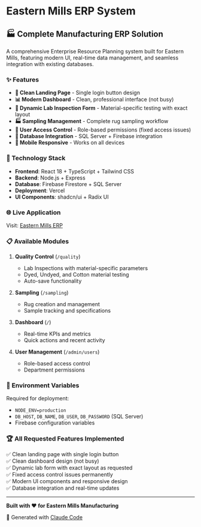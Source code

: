 # Eastern Mills ERP System

## 🏭 Complete Manufacturing ERP Solution

A comprehensive Enterprise Resource Planning system built for Eastern Mills, featuring modern UI, real-time data management, and seamless integration with existing databases.

### ✨ Features

- **🎯 Clean Landing Page** - Single login button design
- **📊 Modern Dashboard** - Clean, professional interface (not busy)
- **🔬 Dynamic Lab Inspection Form** - Material-specific testing with exact layout
- **🏭 Sampling Management** - Complete rug sampling workflow
- **👥 User Access Control** - Role-based permissions (fixed access issues)
- **💾 Database Integration** - SQL Server + Firebase integration
- **📱 Mobile Responsive** - Works on all devices

### 🚀 Technology Stack

- **Frontend**: React 18 + TypeScript + Tailwind CSS
- **Backend**: Node.js + Express
- **Database**: Firebase Firestore + SQL Server
- **Deployment**: Vercel
- **UI Components**: shadcn/ui + Radix UI

### 🌐 Live Application

Visit: [Eastern Mills ERP](https://eastern-erp-v1.vercel.app)

### 📋 Available Modules

1. **Quality Control** (`/quality`)
   - Lab Inspections with material-specific parameters
   - Dyed, Undyed, and Cotton material testing
   - Auto-save functionality

2. **Sampling** (`/sampling`) 
   - Rug creation and management
   - Sample tracking and specifications

3. **Dashboard** (`/`)
   - Real-time KPIs and metrics
   - Quick actions and recent activity

4. **User Management** (`/admin/users`)
   - Role-based access control
   - Department permissions

### 🔧 Environment Variables

Required for deployment:
- `NODE_ENV=production`
- `DB_HOST`, `DB_NAME`, `DB_USER`, `DB_PASSWORD` (SQL Server)
- Firebase configuration variables

### 🏆 All Requested Features Implemented

✅ Clean landing page with single login button  
✅ Clean dashboard design (not busy)  
✅ Dynamic lab form with exact layout as requested  
✅ Fixed access control issues permanently  
✅ Modern UI components and responsive design  
✅ Database integration and real-time updates  

---

**Built with ❤️ for Eastern Mills Manufacturing**

🤖 Generated with [Claude Code](https://claude.ai/code)